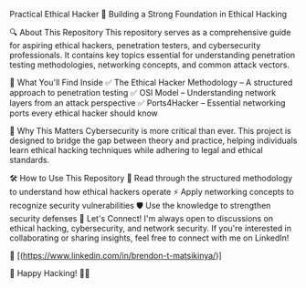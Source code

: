 Practical Ethical Hacker
🚀 Building a Strong Foundation in Ethical Hacking

🔍 About This Repository
This repository serves as a comprehensive guide for aspiring ethical hackers, penetration testers, and cybersecurity professionals. It contains key topics essential for understanding penetration testing methodologies, networking concepts, and common attack vectors.

📂 What You'll Find Inside
✅ The Ethical Hacker Methodology – A structured approach to penetration testing
✅ OSI Model – Understanding network layers from an attack perspective
✅ Ports4Hacker – Essential networking ports every ethical hacker should know

🎯 Why This Matters
Cybersecurity is more critical than ever. This project is designed to bridge the gap between theory and practice, helping individuals learn ethical hacking techniques while adhering to legal and ethical standards.

🛠 How to Use This Repository
📖 Read through the structured methodology to understand how ethical hackers operate
⚡ Apply networking concepts to recognize security vulnerabilities
🛡 Use the knowledge to strengthen security defenses
🤝 Let's Connect!
I'm always open to discussions on ethical hacking, cybersecurity, and network security. If you're interested in collaborating or sharing insights, feel free to connect with me on LinkedIn!

🔗 [(https://www.linkedin.com/in/brendon-t-matsikinya/)]

🔹 Happy Hacking! 🐱‍💻
